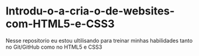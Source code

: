 # Introdu-o-a-cria-o-de-websites-com-HTML5-e-CSS3
Nesse repositorio eu estou ultilisando para treinar minhas habilidades tanto no Git/GitHub como no HTML5 e CSS3
